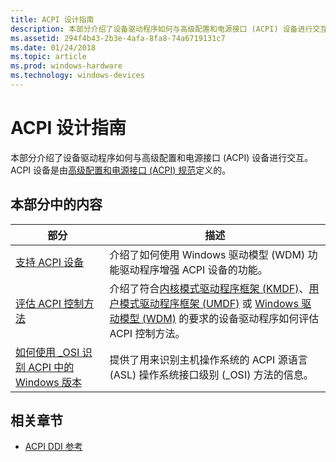 ```yaml
---
title: ACPI 设计指南
description: 本部分介绍了设备驱动程序如何与高级配置和电源接口 (ACPI) 设备进行交互。 ACPI 设备是由高级配置和电源接口 (ACPI) 规范定义的。
ms.assetid: 294f4b43-2b3e-4afa-8fa8-74a6719131c7
ms.date: 01/24/2018
ms.topic: article
ms.prod: windows-hardware
ms.technology: windows-devices
---
```


# <a name="acpi-design-guide"></a>ACPI 设计指南


本部分介绍了设备驱动程序如何与高级配置和电源接口 (ACPI) 设备进行交互。 ACPI 设备是由[高级配置和电源接口 (ACPI) 规范](https://go.microsoft.com/fwlink/p/?linkid=866846)定义的。

## <a name="in-this-section"></a>本部分中的内容


| 部分 | 描述 |
| --- | --- |
| [支持 ACPI 设备](supporting-acpi-devices.md) | 介绍了如何使用 Windows 驱动模型 (WDM) 功能驱动程序增强 ACPI 设备的功能。 |
| [评估 ACPI 控制方法](evaluating-acpi-control-methods.md) | 介绍了符合[内核模式驱动程序框架 (KMDF)](https://docs.microsoft.com/windows-hardware/drivers/kernel)、[用户模式驱动程序框架 (UMDF)](https://docs.microsoft.com/windows-hardware/drivers/wdf/getting-started-with-umdf-version-2) 或 [Windows 驱动模型 (WDM)](https://docs.microsoft.com/windows-hardware/drivers/kernel/windows-driver-model) 的要求的设备驱动程序如何评估 ACPI 控制方法。 |
| [如何使用 _OSI 识别 ACPI 中的 Windows 版本](winacpi-osi.md) | 提供了用来识别主机操作系统的 ACPI 源语言 (ASL) 操作系统接口级别 (\_OSI) 方法的信息。 |


## <a name="related-sctions"></a>相关章节

-   [ACPI DDI 参考](https://docs.microsoft.com/windows-hardware/drivers/ddi/content/_acpi)

 



